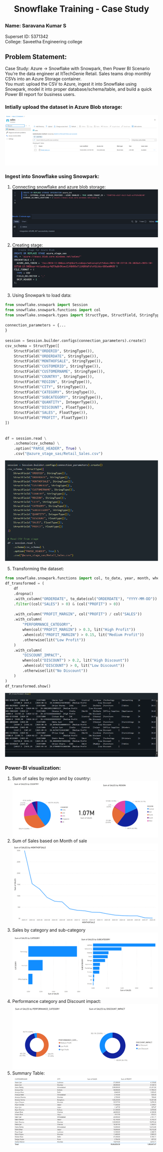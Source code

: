 # <p align='center'> Snowflake Training - Case Study </p>
### Name: Saravana Kumar S
Superset ID: 5371342<br>
College: Saveetha Engineering college

## Problem Statement:
Case Study: Azure → Snowflake with Snowpark, then Power BI
Scenario <br>
You’re the data engineer at ItTechGenie Retail. Sales teams drop monthly CSVs into an Azure Storage container. <br>
You must:
upload the CSV to Azure,
ingest it into Snowflake using Snowpark,
model it into proper database/schema/table, and
build a quick Power BI report for business users.

### Intially upload the dataset in Azure Blob storage:

![](./o1.png)

### Ingest into Snowflake using Snowpark:

1. Connecting snowflake and azure blob storage:
![](./o3.png)

2. Creating stage:
![](./o2.png)

3. Using Snowpark to load data:
```py
from snowflake.snowpark import Session
from snowflake.snowpark.functions import col
from snowflake.snowpark.types import StructType, StructField, StringType, DateType, IntegerType, FloatType

connection_parameters = {...
}

session = Session.builder.configs(connection_parameters).create()
csv_schema = StructType([
    StructField("ORDERID", StringType()),
    StructField("ORDERDATE", StringType()),
    StructField("MONTHOFSALE", StringType()),
    StructField("CUSTOMERID", StringType()),
    StructField("CUSTOMERNAME", StringType()),
    StructField("COUNTRY", StringType()),
    StructField("REGION", StringType()),
    StructField("CITY", StringType()),
    StructField("CATEGORY", StringType()),
    StructField("SUBCATEGORY", StringType()),
    StructField("QUANTITY", IntegerType()),
    StructField("DISCOUNT", FloatType()),
    StructField("SALES", FloatType()),
    StructField("PROFIT", FloatType())
])


df = session.read \
    .schema(csv_schema) \
    .option("PARSE_HEADER", True) \
    .csv("@azure_stage_sas/Retail_Sales.csv")
```
![](./o4.png)

5. Transforming the dataset:
```py
from snowflake.snowpark.functions import col, to_date, year, month, when, lit
df_transformed = (
    df
    .dropna()
    .with_column("ORDERDATE", to_date(col("ORDERDATE"), "YYYY-MM-DD"))
    .filter((col("SALES") > 0) & (col("PROFIT") > 0))

    .with_column("PROFIT_MARGIN", col("PROFIT") / col("SALES"))
    .with_column(
        "PERFORMANCE_CATEGORY",
        when(col("PROFIT_MARGIN") > 0.3, lit("High Profit"))
        .when(col("PROFIT_MARGIN") > 0.15, lit("Medium Profit"))
        .otherwise(lit("Low Profit"))
    )
    .with_column(
        "DISCOUNT_IMPACT",
        when(col("DISCOUNT") > 0.2, lit("High Discount"))
        .when(col("DISCOUNT") > 0, lit("Low Discount"))
        .otherwise(lit("No Discount"))
    )
)
df_transformed.show()
```
![](./o5.png)


### Power-BI visualization:
1. Sum of sales by region and by country:
![](./o6.png)
2. Sum of Sales based on Month of sale
![](./o7.png)
3. Sales by category and sub-category
![](./o8.png)
4. Performance category and Discount impact:
![](./o9.png)
5. Summary Table:
![](./o10.png)